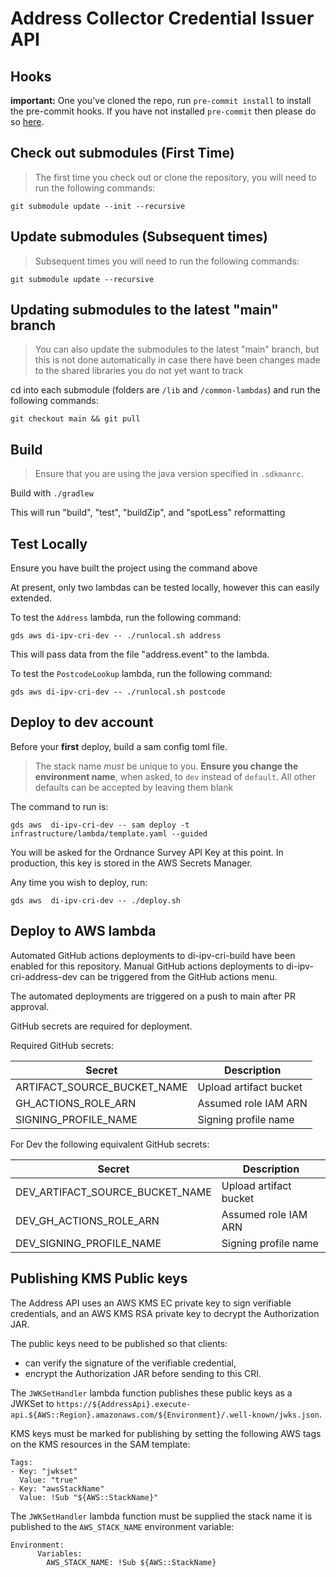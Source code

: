 # Address Collector Credential Issuer API

## Hooks

**important:** One you've cloned the repo, run `pre-commit install` to install the pre-commit hooks.
If you have not installed `pre-commit` then please do so [here](https://pre-commit.com/).

## Check out submodules (First Time)
> The first time you check out or clone the repository, you will need to run the following commands:

`git submodule update --init --recursive`

## Update submodules (Subsequent times)
> Subsequent times you will need to run the following commands:

`git submodule update --recursive`

## Updating submodules to the latest "main" branch
> You can also update the submodules to the latest "main" branch, but this is not done automatically
> in case there have been changes made to the shared libraries you do not yet want to track

cd into each submodule (folders are `/lib` and `/common-lambdas`) and run the following commands:

`git checkout main && git pull`

## Build

> Ensure that you are using the java version specified in `.sdkmanrc`.

Build with `./gradlew`

This will run "build", "test", "buildZip", and "spotLess" reformatting

## Test Locally
Ensure you have built the project using the command above

At present, only two lambdas can be tested locally, however this can easily extended.

To test the `Address` lambda, run the following command:

`gds aws di-ipv-cri-dev -- ./runlocal.sh address`

This will pass data from the file "address.event" to the lambda.

To test the `PostcodeLookup` lambda, run the following command:

`gds aws di-ipv-cri-dev -- ./runlocal.sh postcode`



## Deploy to dev account

Before your **first** deploy, build a sam config toml file.
> The stack name *must* be unique to you.
> **Ensure you change the environment name**, when asked, to `dev` instead of `default`.
> All other defaults can be accepted by leaving them blank

The command to run is:

`gds aws  di-ipv-cri-dev -- sam deploy -t infrastructure/lambda/template.yaml --guided`

You will be asked for the Ordnance Survey API Key at this point.
In production, this key is stored in the AWS Secrets Manager.

Any time you wish to deploy, run:

`gds aws  di-ipv-cri-dev -- ./deploy.sh`


## Deploy to AWS lambda

Automated GitHub actions deployments to di-ipv-cri-build have been enabled for this repository.
Manual GitHub actions deployments to di-ipv-cri-address-dev can be triggered from the GitHub actions menu.

The automated deployments are triggered on a push to main after PR approval.

GitHub secrets are required for deployment.

Required GitHub secrets:

| Secret | Description |
| ------ | ----------- |
| ARTIFACT_SOURCE_BUCKET_NAME | Upload artifact bucket |
| GH_ACTIONS_ROLE_ARN | Assumed role IAM ARN |
| SIGNING_PROFILE_NAME | Signing profile name |

For Dev the following equivalent GitHub secrets:

| Secret                          | Description |
|---------------------------------| ----------- |
| DEV_ARTIFACT_SOURCE_BUCKET_NAME | Upload artifact bucket |
| DEV_GH_ACTIONS_ROLE_ARN         | Assumed role IAM ARN |
| DEV_SIGNING_PROFILE_NAME        | Signing profile name |

## Publishing KMS Public keys

The Address API uses an AWS KMS EC private key to sign verifiable credentials,
and an AWS KMS RSA private key to decrypt the Authorization JAR.

The public keys need to be published so that clients:
* can verify the signature of the verifiable credential,
* encrypt the Authorization JAR before sending to this CRI.

The `JWKSetHandler` lambda function publishes these public keys as a JWKSet to `https://${AddressApi}.execute-api.${AWS::Region}.amazonaws.com/${Environment}/.well-known/jwks.json`.

KMS keys must be marked for publishing by setting the following AWS tags on the KMS resources in the SAM template:
````
Tags:
- Key: "jwkset"
  Value: "true"
- Key: "awsStackName"
  Value: !Sub "${AWS::StackName}"
````

The `JWKSetHandler` lambda function must be supplied the stack name it is published to the `AWS_STACK_NAME` environment variable:

````
Environment:
      Variables:
        AWS_STACK_NAME: !Sub ${AWS::StackName}
````
